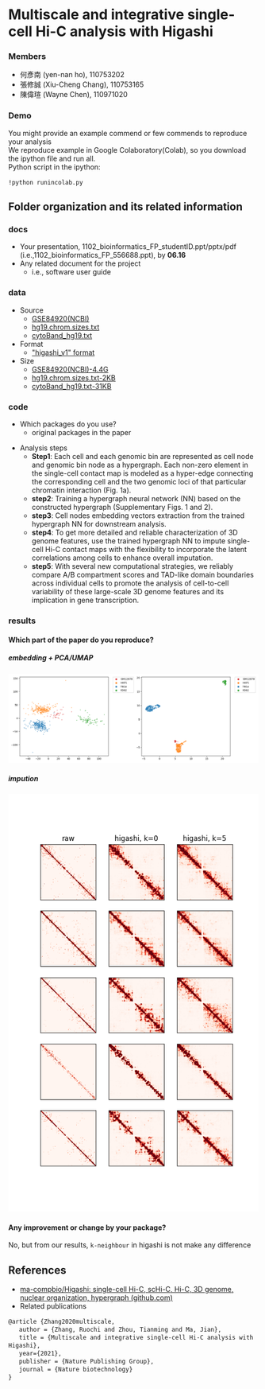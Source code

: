# Multiscale and integrative single-cell Hi-C analysis with Higashi
### Members
* 何彥南 (yen-nan ho), 110753202
* 張修誠 (Xiu-Cheng Chang),	110753165
* 陳偉瑄 (Wayne Chen), 110971020

### Demo 
You might provide an example commend or few commends to reproduce your analysis  
We reproduce example in Google Colaboratory(Colab), so you download the ipython file and run all.  
Python script in the ipython:
```
!python runincolab.py
```

## Folder organization and its related information

### docs
* Your presentation, 1102_bioinformatics_FP_studentID.ppt/pptx/pdf (i.e.,1102_bioinformatics_FP_556688.ppt), by **06.16**
* Any related document for the project
  * i.e., software user guide

### data
- Source
  - [GSE84920(NCBI)](https://www.ncbi.nlm.nih.gov/geo/query/acc.cgi?acc=GSE84920)
  - [hg19.chrom.sizes.txt](https://github.com/biogo/biogo/blob/master/feat/genome/human/hg19/hg19_cytoBand.txt.gz)
  - [cytoBand_hg19.txt](https://www.bing.com/ck/a?!&&p=fb88d8adf2973b1d62f106a27de877b200fdee63a71bf0e78df82dad6bed0851JmltdHM9MTY1NTMxNjI5NCZpZ3VpZD1iYTViYTc2OS1iMmY5LTQ4NDQtOWU0Zi0yOTlmNzM2MzZjYzcmaW5zaWQ9NTE0Mg&ptn=3&fclid=a8a23e00-ecd5-11ec-8568-8a03c052f1f3&u=a1aHR0cHM6Ly9oZ2Rvd25sb2FkLmNzZS51Y3NjLmVkdS9nb2xkZW5wYXRoL2hnMTkvZGF0YWJhc2UvY3l0b0JhbmQudHh0Lmd6&ntb=1)
- Format
  - ["higashi_v1" format](https://github.com/ma-compbio/Higashi/wiki/Input-Files)
- Size
  - [GSE84920(NCBI)-4.4G](https://www.ncbi.nlm.nih.gov/geo/query/acc.cgi?acc=GSE84920)
  - [hg19.chrom.sizes.txt-2KB](https://github.com/biogo/biogo/blob/master/feat/genome/human/hg19/hg19_cytoBand.txt.gz)
  - [cytoBand_hg19.txt-31KB](https://www.bing.com/ck/a?!&&p=fb88d8adf2973b1d62f106a27de877b200fdee63a71bf0e78df82dad6bed0851JmltdHM9MTY1NTMxNjI5NCZpZ3VpZD1iYTViYTc2OS1iMmY5LTQ4NDQtOWU0Zi0yOTlmNzM2MzZjYzcmaW5zaWQ9NTE0Mg&ptn=3&fclid=a8a23e00-ecd5-11ec-8568-8a03c052f1f3&u=a1aHR0cHM6Ly9oZ2Rvd25sb2FkLmNzZS51Y3NjLmVkdS9nb2xkZW5wYXRoL2hnMTkvZGF0YWJhc2UvY3l0b0JhbmQudHh0Lmd6&ntb=1)

### code
* Which packages do you use? 
  * original packages in the paper
- Analysis steps
  - **Step1**: Each cell and each genomic bin are represented as cell node and genomic bin node as a hypergraph. 
Each non-zero element in the single-cell contact map is modeled as a hyper-edge connecting the corresponding cell and the two genomic loci of that particular chromatin interaction (Fig. 1a). 
  - **step2**: Training a hypergraph neural network (NN) based on the constructed hypergraph (Supplementary Figs. 1 and 2).
  - **step3**: Cell nodes embedding vectors extraction from the trained hypergraph NN for downstream analysis. 
  - **step4**: To get more detailed and reliable characterization of 3D genome features, use the trained hypergraph NN to impute single-cell Hi-C contact maps with the flexibility to incorporate the latent correlations among cells to enhance overall imputation. 
  - **step5**: With several new computational strategies, we reliably compare A/B compartment scores and TAD-like domain boundaries across individual cells to promote the analysis of cell-to-cell variability of these large-scale 3D genome features and its implication in gene transcription. 

### results
#### Which part of the paper do you reproduce?
##### embedding + PCA/UMAP
![](results/output1.png)
##### impution
![](results/output3.png)
#### Any improvement or change by your package?
 No, but from our results,  `k-neighbour` in higashi  is not make any difference
## References
* [ma-compbio/Higashi: single-cell Hi-C, scHi-C, Hi-C, 3D genome, nuclear organization, hypergraph (github.com)](https://github.com/ma-compbio/Higashi#:~:text=As%20a%20computational%20framework%20for%20scHi-C%20analysis%2C%20Higashi,the%20cell%20node%20and%20the%20genomic%20bin%20node.)
* Related publications
 ```
@article {Zhang2020multiscale,
	author = {Zhang, Ruochi and Zhou, Tianming and Ma, Jian},
	title = {Multiscale and integrative single-cell Hi-C analysis with Higashi},
	year={2021},
	publisher = {Nature Publishing Group},
	journal = {Nature biotechnology}
}
```
